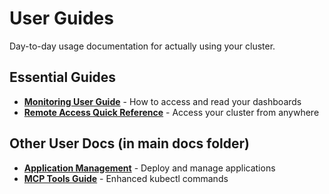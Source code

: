 # User Guides

Day-to-day usage documentation for actually using your cluster.

## Essential Guides

- **[Monitoring User Guide](monitoring-user-guide.md)** - How to access and read your dashboards
- **[Remote Access Quick Reference](remote-access-quick-reference.md)** - Access your cluster from anywhere

## Other User Docs (in main docs folder)
- **[Application Management](../application-management.md)** - Deploy and manage applications
- **[MCP Tools Guide](../mcp-tools-guide.md)** - Enhanced kubectl commands